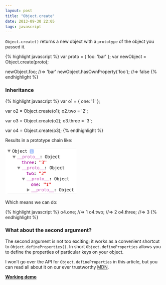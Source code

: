 ```yaml
---
layout: post
title: "Object.create"
date: 2013-09-30 22:05
tags: javascript
---
```

`Object.create()` returns a new object with a `prototype` of the object you passed it.

{% highlight javascript %}
var proto = { foo: 'bar' };
var newObject = Object.create(proto);

newObject.foo; //=> 'bar'
newObject.hasOwnProperty('foo'); //=> false
{% endhighlight %}

### Inheritance

{% highlight javascript %}
var o1 = { one: '1' };

var o2 = Object.create(o1);
o2.two = '2';

var o3 = Object.create(o2);
o3.three = '3';

var o4 = Object.create(o3);
{% endhighlight %}

Results in a prototype chain like:

![](/lib/images/object-create_image-1.png)

Which means we can do:

{% highlight javascript %}
o4.one; //=> 1
o4.two; //=> 2
o4.three; //=> 3
{% endhighlight %}

### What about the second argument?

The second argument is not too exciting; it works as a convenient shortcut to `Object.defineProperties()`. In short `Object.defineProperties` allows you to define the properties of particular keys on your object.

I won’t go over the API for `Object.defineProperties` in this article, but you can read all about it on our ever trustworthy [MDN](https://developer.mozilla.org/en-US/docs/Web/JavaScript/Reference/Global_Objects/Object/defineProperties).

**[Working demo](http://jsbin.com/AduCiZA/1/edit?js,console)**